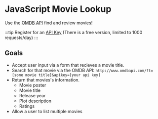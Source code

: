 # JavaScript Movie Lookup
<!-- markdownlint-disable no-inline-html -->

Use the [OMDB API](https://www.omdbapi.com/) find and review movies!

:::tip
Register for an [API Key](https://www.omdbapi.com/apikey.aspx) (There is a free version, limited to 1000 requests/day)
:::

## Goals

- Accept user input via a form that recieves a movie title.
- Search for that movie via the OMDB API: `http://www.omdbapi.com/?t=[some movie title]&apikey=[your api key]`
- Return that movies's information.
  - Movie poster
  - Movie title
  - Release year
  - Plot description
  - Ratings
- Allow a user to list multiple movies
